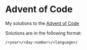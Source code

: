 # Advent of Code

My solutions to the [Advent of Code](https://adventofcode.com/)

Solutions are in the following format:

```
/<year>/<day-number>/<language>/
```
